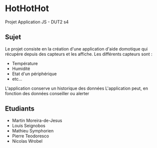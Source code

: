 # HotHotHot
Projet Application JS - DUT2 s4 

## Sujet 
Le projet consiste en la création d'une application d'aide domotique qui récupère depuis des capteurs et les affiche.
Les différents capteurs sont :
* Température
* Humidité
* Etat d'un périphérique
* etc...

L'application conserve un historique des données
L'application peut, en fonction des données conseiller ou alerter

## Etudiants
* Martin Moreira-de-Jesus
* Louis Seignobos
* Mathieu Symphorien
* Pierre Teodoresco
* Nicolas Wrobel 